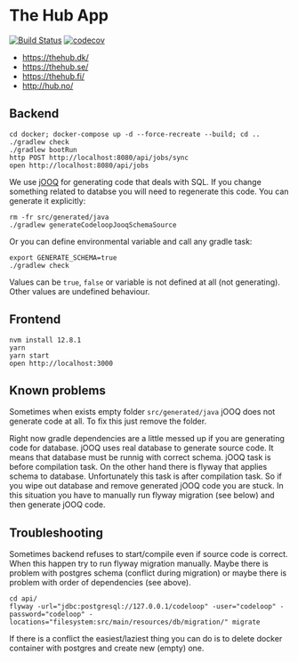 # The Hub App

[![Build Status](https://travis-ci.org/codeloopeu/thehub.svg?branch=master)](https://travis-ci.org/codeloopeu/thehub)
[![codecov](https://codecov.io/gh/codeloopeu/thehub/branch/master/graph/badge.svg)](https://codecov.io/gh/codeloopeu/thehub)

* https://thehub.dk/
* https://thehub.se/
* https://thehub.fi/
* http://hub.no/

## Backend

```
cd docker; docker-compose up -d --force-recreate --build; cd ..
./gradlew check
./gradlew bootRun
http POST http://localhost:8080/api/jobs/sync
open http://localhost:8080/api/jobs
```

We use [jOOQ](https://www.jooq.org) for generating code that deals with SQL. If you change something related to databse you will need to regenerate this code. You can generate it explicitly:

```
rm -fr src/generated/java
./gradlew generateCodeloopJooqSchemaSource
```

Or you can define environmental variable and call any gradle task:

```
export GENERATE_SCHEMA=true
./gradlew check
```

Values can be `true`, `false` or variable is not defined at all (not generating). Other values are undefined behaviour.

## Frontend

```
nvm install 12.8.1
yarn
yarn start
open http://localhost:3000
```

## Known problems

Sometimes when exists empty folder `src/generated/java` jOOQ does not generate code at all. To fix this just remove the folder.

Right now gradle dependencies are a little messed up if you are generating code for database. jOOQ uses real database to generate source code. It means that database must be runnig with correct schema. jOOQ task is before compilation task. On the other hand there is flyway that applies schema to database. Unfortunately this task is after compilation task. So if you wipe out database and remove generated jOOQ code you are stuck. In this situation you have to manually run flyway migration (see below) and then generate jOOQ code.

## Troubleshooting

Sometimes backend refuses to start/compile even if source code is correct. When this happen try to run flyway migration manually. Maybe there is problem with postgres schema (conflict during migration) or maybe there is problem with order of dependencies (see above).

```
cd api/
flyway -url="jdbc:postgresql://127.0.0.1/codeloop" -user="codeloop" -password="codeloop" -locations="filesystem:src/main/resources/db/migration/" migrate
```

If there is a conflict the easiest/laziest thing you can do is to delete docker container with postgres and create new (empty) one.
